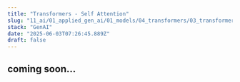 ```yaml
---
title: "Transformers - Self Attention"
slug: "11_ai/01_applied_gen_ai/01_models/04_transformers/03_transformers"
stack: "GenAI"
date: "2025-06-03T07:26:45.889Z"
draft: false
---
```


## coming soon...
